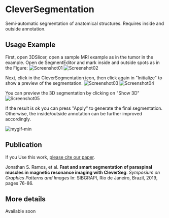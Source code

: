 # CleverSegmentation

Semi-automatic segmentation of anatomical structures. 
Requires inside and outside annotation.

## Usage Example

First, open 3DSlicer, open a sample MRI example as in the tumor in the example.
Open de SegmentEditor and mark inside and outside spots as in the Figure:
![Screenshot01](https://user-images.githubusercontent.com/3834596/66678882-3fde2d80-ec43-11e9-92bc-00fcb3cee9eb.png)
![Screenshot02](https://user-images.githubusercontent.com/3834596/66678961-7156f900-ec43-11e9-9e15-1b3a4dfcf192.png)

Next, click in the CleverSegmentation icon, then click again in "Initialize" to show a preview of the segmentation.
![Screenshot03](https://user-images.githubusercontent.com/3834596/66679085-bb3fdf00-ec43-11e9-923a-76db7b463876.png)
![Screenshot04](https://user-images.githubusercontent.com/3834596/66679138-d7dc1700-ec43-11e9-8c36-51976a1121d3.png)

You can preview the 3D segmentation by clicking on "Show 3D"
![Screenshot05](https://user-images.githubusercontent.com/3834596/66679174-f215f500-ec43-11e9-84f1-85f8b5c4d568.png)

If the result is ok you can press "Apply" to generate the final segmentation.
Otherwise, the inside/outside annotation can be further improved accordingly.


![mygif-min](https://user-images.githubusercontent.com/3834596/67093476-2891c980-f188-11e9-8a72-b18e1efc4f70.gif)

## Publication

If you Use this work, [please cite our paper](https://conferences.computer.org/sibgrapi/2019/pdfs/SIBGRAPI2019-44CNA7QI0AIw6YsYtKI4QT/4ysunQSGr9cCuarebBKLLS/4nFzNP3928DZuOKZCWmPzr.pdf).

Jonathan S. Ramos, et al. **Fast and smart segmentation of paraspinal muscles in magnetic resonance imaging with CleverSeg**. *Symposium on Graphics Patterns and Images* In: SIBGRAPI, Rio de Janeiro, Brazil, 2019, pages 76-86.

## More details

Available soon
